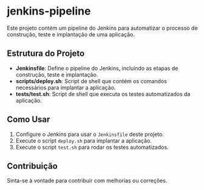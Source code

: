 # jenkins-pipeline

Este projeto contém um pipeline do Jenkins para automatizar o processo de construção, teste e implantação de uma aplicação. 

## Estrutura do Projeto

- **Jenkinsfile**: Define o pipeline do Jenkins, incluindo as etapas de construção, teste e implantação.
- **scripts/deploy.sh**: Script de shell que contém os comandos necessários para implantar a aplicação.
- **tests/test.sh**: Script de shell que executa os testes automatizados da aplicação.

## Como Usar

1. Configure o Jenkins para usar o `Jenkinsfile` deste projeto.
2. Execute o script `deploy.sh` para implantar a aplicação.
3. Execute o script `test.sh` para rodar os testes automatizados.

## Contribuição

Sinta-se à vontade para contribuir com melhorias ou correções.